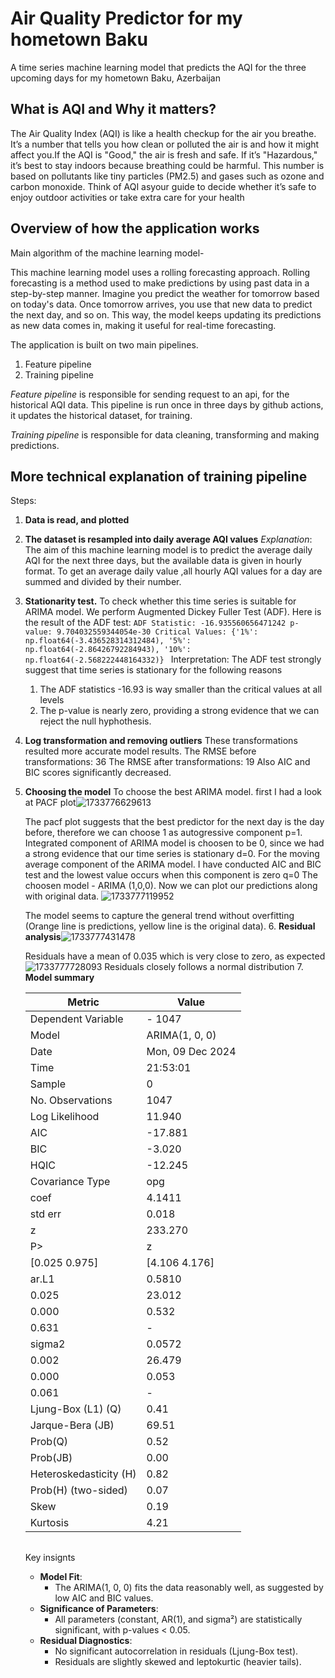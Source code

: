 # Air Quality Predictor for my hometown Baku

A  time series machine learning model that predicts the AQI for the three upcoming days for  my hometown Baku, Azerbaijan

## What is AQI and Why it matters?

The Air Quality Index (AQI) is like a health checkup for the air you breathe. It’s a number that tells you how clean or polluted the air is and how it might affect you.If the AQI is "Good," the air is fresh and safe. If it’s "Hazardous," it’s best to stay indoors because breathing could be harmful. This number is based on pollutants like tiny particles (PM2.5) and gases such as ozone and carbon monoxide. Think of AQI asyour guide to decide whether it’s safe to enjoy outdoor activities or take extra care for your health

## Overview of how the application works

Main algorithm of the machine learning model-

This machine  learning model uses a rolling forecasting approach.
Rolling forecasting is a method used to make predictions by using past data in a step-by-step manner. Imagine you predict the weather for tomorrow based on today's data. Once tomorrow arrives, you use that new data to predict the next day, and so on. This way, the model keeps updating its predictions as new data comes in, making it useful for real-time forecasting.

The application is built on two main pipelines.

1. Feature pipeline
2. Training pipeline

*Feature pipeline* is responsible for sending request to an api,  for the historical AQI data. This pipeline is run once in three days  by github actions, it updates  the historical dataset, for training.

*Training pipeline* is responsible for data cleaning, transforming and making predictions.

## More technical explanation of training pipeline

Steps:

1. **Data is read, and plotted**
2. **The dataset is  resampled into daily average AQI values**
   *Explanation*: The  aim of this machine learning model is to predict the  average daily  AQI for the next three days,  but the available data is given in hourly format. To get an average  daily value ,all hourly AQI values  for a day are  summed and divided by their number.
3. **Stationarity test.**
   To  check whether this  time series is suitable for ARIMA model. We perform  Augmented Dickey Fuller Test (ADF). Here is the result of the ADF test:
   ```ADF Statistic: -16.935560656471242 p-value: 9.704032559344054e-30 Critical Values: {'1%': np.float64(-3.436528314312484), '5%': np.float64(-2.86426792284943), '10%': np.float64(-2.568222448164332)} ```
   Interpretation: The ADF test strongly suggest that time series is stationary for the following reasons

   1. The ADF statistics -16.93 is  way smaller than the critical values at all levels
   2. The p-value is nearly zero, providing a strong evidence that   we can reject the null hyphothesis.
4. **Log transformation and  removing outliers**
   These transformations resulted  more accurate  model results.
   The RMSE before transformations: 36
   The RMSE after transformations: 19
   Also  AIC and BIC scores  significantly decreased.
5. **Choosing the model**
   To choose the best ARIMA model. first I had a look at PACF plot![1733776629613](images/README/1733776629613.png)

   The pacf plot suggests that  the best  predictor for the  next day is the day before, therefore we can  choose 1 as autogressive component p=1.
   Integrated component of  ARIMA model is choosen to be 0, since  we had a strong evidence that our time series is stationary d=0.
   For the moving average  component of  the ARIMA model. I have conducted AIC  and BIC test and the lowest value occurs  when this component is zero q=0
   The choosen model - ARIMA (1,0,0).
   Now we can plot our predictions along with original data.
   ![1733777119952](images/README/1733777119952.png)

   The model seems to capture the general  trend without overfitting (Orange line  is predictions, yellow line is the original data).
   6. **Residual analysis**![1733777431478](images/README/1733777431478.png)

   Residuals  have a mean  of 0.035 which is very close to zero, as expected
   ![1733777728093](images/README/1733777728093.png)
   Residuals closely follows a normal distribution
   7. **Model summary**


   | Metric                 | Value            |
   | ---------------------- | ---------------- |
   | Dependent Variable     | - 1047           |
   | Model                  | ARIMA(1, 0, 0)   |
   | Date                   | Mon, 09 Dec 2024 |
   | Time                   | 21:53:01         |
   | Sample                 | 0                |
   | No. Observations       | 1047             |
   | Log Likelihood         | 11.940           |
   | AIC                    | -17.881          |
   | BIC                    | -3.020           |
   | HQIC                   | -12.245          |
   | Covariance Type        | opg              |
   | coef                   | 4.1411           |
   | std err                | 0.018            |
   | z                      | 233.270          |
   | P>                     | z                |
   | [0.025 0.975]          | [4.106 4.176]    |
   | ar.L1                  | 0.5810           |
   | 0.025                  | 23.012           |
   | 0.000                  | 0.532            |
   | 0.631                  | -                |
   | sigma2                 | 0.0572           |
   | 0.002                  | 26.479           |
   | 0.000                  | 0.053            |
   | 0.061                  | -                |
   | Ljung-Box (L1) (Q)     | 0.41             |
   | Jarque-Bera (JB)       | 69.51            |
   | Prob(Q)                | 0.52             |
   | Prob(JB)               | 0.00             |
   | Heteroskedasticity (H) | 0.82             |
   | Prob(H) (two-sided)    | 0.07             |
   | Skew                   | 0.19             |
   | Kurtosis               | 4.21             |


   |  |  |  |
   | - | - | - |

   Key insignts


   * **Model Fit**:
     * The ARIMA(1, 0, 0) fits the data reasonably well, as suggested by low AIC and BIC values.
   * **Significance of Parameters**:
     * All parameters (constant, AR(1), and sigma²) are statistically significant, with p-values < 0.05.
   * **Residual Diagnostics**:
     * No significant autocorrelation in residuals (Ljung-Box test).
     * Residuals are slightly skewed and leptokurtic (heavier tails).
